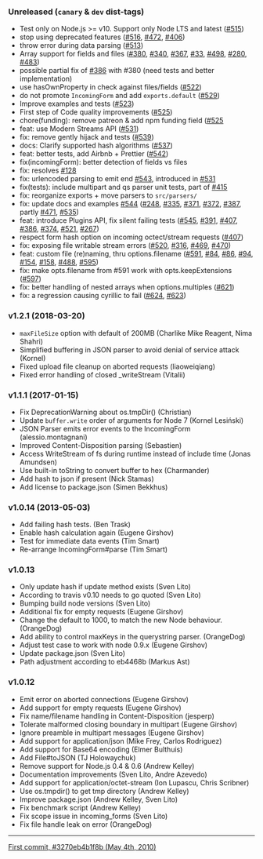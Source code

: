 ### Unreleased (`canary` & `dev` dist-tags)

 * Test only on Node.js >= v10. Support only Node LTS and latest ([#515](https://github.com/node-formidable/node-formidable/pull/515))
 * stop using deprecated features ([#516](https://github.com/node-formidable/node-formidable/pull/516), [#472](https://github.com/node-formidable/node-formidable/issues/472), [#406](https://github.com/node-formidable/node-formidable/issues/406))
 * throw error during data parsing ([#513](https://github.com/node-formidable/node-formidable/pull/513))
 * Array support for fields and files ([#380](https://github.com/node-formidable/node-formidable/pull/380), [#340](https://github.com/node-formidable/node-formidable/pull/340), [#367](https://github.com/node-formidable/node-formidable/pull/367), [#33](https://github.com/node-formidable/node-formidable/issues/33), [#498](https://github.com/node-formidable/node-formidable/issues/498), [#280](https://github.com/node-formidable/node-formidable/issues/280), [#483](https://github.com/node-formidable/node-formidable/issues/483))
 * possible partial fix of [#386](https://github.com/node-formidable/node-formidable/pull/386) with #380 (need tests and better implementation)
 * use hasOwnProperty in check against files/fields ([#522](https://github.com/node-formidable/node-formidable/pull/522))
 * do not promote `IncomingForm` and add `exports.default` ([#529](https://github.com/node-formidable/node-formidable/pull/529))
 * Improve examples and tests ([#523](https://github.com/node-formidable/node-formidable/pull/523))
 * First step of Code quality improvements ([#525](https://github.com/node-formidable/node-formidable/pull/525))
 * chore(funding): remove patreon & add npm funding field ([#525](https://github.com/node-formidable/node-formidable/pull/532)
 * feat: use Modern Streams API ([#531](https://github.com/node-formidable/node-formidable/pull/531))
 * fix: remove gently hijack and tests ([#539](https://github.com/node-formidable/node-formidable/pull/539))
 * docs: Clarify supported hash algorithms ([#537](https://github.com/node-formidable/node-formidable/pull/537))
 * feat: better tests, add Airbnb + Prettier ([#542](https://github.com/node-formidable/node-formidable/pull/542))
 * fix(incomingForm): better detection of fields vs files
 * fix: resolves [#128](https://github.com/node-formidable/node-formidable/pull/128)
 * fix: urlencoded parsing to emit end [#543](https://github.com/node-formidable/node-formidable/pull/543), introduced in [#531](https://github.com/node-formidable/node-formidable/pull/531)
 * fix(tests): include multipart and qs parser unit tests, part of [#415](https://github.com/node-formidable/node-formidable/issues/415)
 * fix: reorganize exports + move parsers to `src/parsers/`
 * fix: update docs and examples [#544](https://github.com/node-formidable/node-formidable/pull/544) ([#248](https://github.com/node-formidable/node-formidable/issues/248), [#335](https://github.com/node-formidable/node-formidable/issues/335), [#371](https://github.com/node-formidable/node-formidable/issues/371), [#372](https://github.com/node-formidable/node-formidable/issues/372), [#387](https://github.com/node-formidable/node-formidable/issues/387), partly [#471](https://github.com/node-formidable/node-formidable/issues/471), [#535](https://github.com/node-formidable/node-formidable/issues/535))
 * feat: introduce Plugins API, fix silent failing tests ([#545](https://github.com/node-formidable/node-formidable/pull/545), [#391](https://github.com/node-formidable/node-formidable/pull/391), [#407](https://github.com/node-formidable/node-formidable/pull/407), [#386](https://github.com/node-formidable/node-formidable/pull/386), [#374](https://github.com/node-formidable/node-formidable/pull/374), [#521](https://github.com/node-formidable/node-formidable/pull/521), [#267](https://github.com/node-formidable/node-formidable/pull/267))
 * respect form hash option on incoming octect/stream requests ([#407](https://github.com/node-formidable/node-formidable/pull/407))
 * fix: exposing file writable stream errors ([#520](https://github.com/node-formidable/node-formidable/pull/520), [#316](https://github.com/node-formidable/node-formidable/pull/316), [#469](https://github.com/node-formidable/node-formidable/pull/469), [#470](https://github.com/node-formidable/node-formidable/pull/470))
 * feat: custom file (re)naming, thru options.filename ([#591](https://github.com/node-formidable/node-formidable/pull/591), [#84](https://github.com/node-formidable/node-formidable/issues/84), [#86](https://github.com/node-formidable/node-formidable/issues/86), [#94](https://github.com/node-formidable/node-formidable/issues/94), [#154](https://github.com/node-formidable/node-formidable/issues/154), [#158](https://github.com/node-formidable/node-formidable/issues/158), [#488](https://github.com/node-formidable/node-formidable/issues/488), [#595](https://github.com/node-formidable/node-formidable/issues/595))
 * fix: make opts.filename from #591 work with opts.keepExtensions ([#597](https://github.com/node-formidable/node-formidable/pull/597))
 * fix: better handling of nested arrays when options.multiples ([#621](https://github.com/node-formidable/node-formidable/pull/621))
 * fix: a regression causing cyrillic to fail ([#624](https://github.com/node-formidable/node-formidable/pull/624), [#623](https://github.com/node-formidable/node-formidable/issues/623))
 
### v1.2.1 (2018-03-20)

 * `maxFileSize` option with default of 200MB (Charlike Mike Reagent, Nima Shahri)
 * Simplified buffering in JSON parser to avoid denial of service attack (Kornel)
 * Fixed upload file cleanup on aborted requests (liaoweiqiang)
 * Fixed error handling of closed _writeStream (Vitalii)

### v1.1.1 (2017-01-15)

 * Fix DeprecationWarning about os.tmpDir() (Christian)
 * Update `buffer.write` order of arguments for Node 7 (Kornel Lesiński)
 * JSON Parser emits error events to the IncomingForm (alessio.montagnani)
 * Improved Content-Disposition parsing (Sebastien)
 * Access WriteStream of fs during runtime instead of include time (Jonas Amundsen)
 * Use built-in toString to convert buffer to hex (Charmander)
 * Add hash to json if present (Nick Stamas)
 * Add license to package.json (Simen Bekkhus)

### v1.0.14 (2013-05-03)

* Add failing hash tests. (Ben Trask)
* Enable hash calculation again (Eugene Girshov)
* Test for immediate data events (Tim Smart)
* Re-arrange IncomingForm#parse (Tim Smart)

### v1.0.13

* Only update hash if update method exists (Sven Lito)
* According to travis v0.10 needs to go quoted (Sven Lito)
* Bumping build node versions (Sven Lito)
* Additional fix for empty requests (Eugene Girshov)
* Change the default to 1000, to match the new Node behaviour. (OrangeDog)
* Add ability to control maxKeys in the querystring parser. (OrangeDog)
* Adjust test case to work with node 0.9.x (Eugene Girshov)
* Update package.json (Sven Lito)
* Path adjustment according to eb4468b (Markus Ast)

### v1.0.12

* Emit error on aborted connections (Eugene Girshov)
* Add support for empty requests (Eugene Girshov)
* Fix name/filename handling in Content-Disposition (jesperp)
* Tolerate malformed closing boundary in multipart (Eugene Girshov)
* Ignore preamble in multipart messages (Eugene Girshov)
* Add support for application/json (Mike Frey, Carlos Rodriguez)
* Add support for Base64 encoding (Elmer Bulthuis)
* Add File#toJSON (TJ Holowaychuk)
* Remove support for Node.js 0.4 & 0.6 (Andrew Kelley)
* Documentation improvements (Sven Lito, Andre Azevedo)
* Add support for application/octet-stream (Ion Lupascu, Chris Scribner)
* Use os.tmpdir() to get tmp directory (Andrew Kelley)
* Improve package.json (Andrew Kelley, Sven Lito)
* Fix benchmark script (Andrew Kelley)
* Fix scope issue in incoming_forms (Sven Lito)
* Fix file handle leak on error (OrangeDog)

---

[First commit, #3270eb4b1f8b (May 4th, 2010)](https://github.com/node-formidable/formidable/commit/3270eb4b1f8bb667b8c12f64c36a4e7b854216d8)
